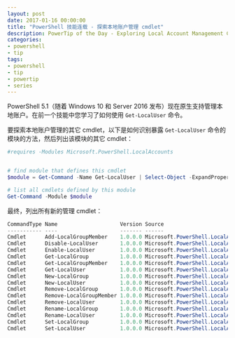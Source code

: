 ```yaml
---
layout: post
date: 2017-01-16 00:00:00
title: "PowerShell 技能连载 - 探索本地账户管理 cmdlet"
description: PowerTip of the Day - Exploring Local Account Management Cmdlets
categories:
- powershell
- tip
tags:
- powershell
- tip
- powertip
- series
---
```

PowerShell 5.1（随着 Windows 10 和 Server 2016 发布）现在原生支持管理本地账户。在前一个技能中您学习了如何使用 `Get-LocalUser` 命令。

要探索本地账户管理的其它 cmdlet，以下是如何识别暴露 `Get-LocalUser` 命令的模块的方法，然后列出该模块的其它 cmdlet：

```powershell
#requires -Modules Microsoft.PowerShell.LocalAccounts


# find module that defines this cmdlet
$module = Get-Command -Name Get-LocalUser | Select-Object -ExpandProperty Source

# list all cmdlets defined by this module
Get-Command -Module $module
```

最终，列出所有新的管理 cmdlet：


```powershell
CommandType Name                    Version Source                            
----------- ----                    ------- ------                            
Cmdlet      Add-LocalGroupMember    1.0.0.0 Microsoft.PowerShell.LocalAccounts
Cmdlet      Disable-LocalUser       1.0.0.0 Microsoft.PowerShell.LocalAccounts
Cmdlet      Enable-LocalUser        1.0.0.0 Microsoft.PowerShell.LocalAccounts
Cmdlet      Get-LocalGroup          1.0.0.0 Microsoft.PowerShell.LocalAccounts
Cmdlet      Get-LocalGroupMember    1.0.0.0 Microsoft.PowerShell.LocalAccounts
Cmdlet      Get-LocalUser           1.0.0.0 Microsoft.PowerShell.LocalAccounts
Cmdlet      New-LocalGroup          1.0.0.0 Microsoft.PowerShell.LocalAccounts
Cmdlet      New-LocalUser           1.0.0.0 Microsoft.PowerShell.LocalAccounts
Cmdlet      Remove-LocalGroup       1.0.0.0 Microsoft.PowerShell.LocalAccounts
Cmdlet      Remove-LocalGroupMember 1.0.0.0 Microsoft.PowerShell.LocalAccounts
Cmdlet      Remove-LocalUser        1.0.0.0 Microsoft.PowerShell.LocalAccounts
Cmdlet      Rename-LocalGroup       1.0.0.0 Microsoft.PowerShell.LocalAccounts
Cmdlet      Rename-LocalUser        1.0.0.0 Microsoft.PowerShell.LocalAccounts
Cmdlet      Set-LocalGroup          1.0.0.0 Microsoft.PowerShell.LocalAccounts
Cmdlet      Set-LocalUser           1.0.0.0 Microsoft.PowerShell.LocalAccounts
```

<!--本文国际来源：[Exploring Local Account Management Cmdlets](http://community.idera.com/powershell/powertips/b/tips/posts/exploring-local-account-management-cmdlets)-->
